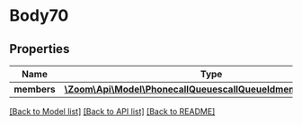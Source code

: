# Body70

## Properties
Name | Type | Description | Notes
------------ | ------------- | ------------- | -------------
**members** | [**\Zoom\Api\Model\PhonecallQueuescallQueueIdmembersMembers**](PhonecallQueuescallQueueIdmembersMembers.md) |  | [optional] 

[[Back to Model list]](../README.md#documentation-for-models) [[Back to API list]](../README.md#documentation-for-api-endpoints) [[Back to README]](../README.md)


